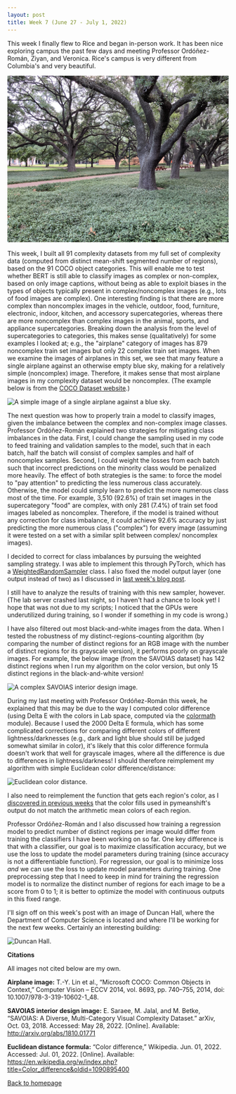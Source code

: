 ```yaml
---
layout: post
title: Week 7 (June 27 - July 1, 2022)
---
```


This week I finally flew to Rice and began in-person work. It has been nice
exploring campus the past few days and meeting Professor Ordóñez-Román, Ziyan,
and Veronica. Rice's campus is very different from Columbia's and very
beautiful.

![There are lots of trees everywhere.](/images/rice-campus.jpg)

This week, I built all 91 complexity datasets from my full set of complexity
data (computed from distinct mean-shift segmented number of regions), based on the 91 COCO object
categories. This will enable me to test whether BERT is still able to classify images
as complex or non-complex, based on only image captions, without being as able
to exploit biases in the types of objects typically present in complex/noncomplex
images (e.g., lots of food images are complex). One interesting finding is that
there are more complex than noncomplex images in the vehicle, outdoor, food, furniture,
electronic, indoor, kitchen, and 
accessory supercategories, whereas there are more noncomplex than complex images
in the animal, sports, and appliance supercategories. Breaking down the analysis from
the level of supercategories to categories, this makes sense (qualitatively) for 
some examples I looked at; e.g., the "airplane" category of images has 879 noncomplex
train set images but only 22 complex train set images. When we examine the images of
airplanes in this set, we see that many feature a single airplane against an otherwise
empty blue sky, making for a relatively simple (noncomplex) image. Therefore, it
makes sense that most airplane images in my complexity dataset would be noncomplex.
(The example below is from the [COCO Dataset website](https://cocodataset.org/#home).)

![A simple image of a single airplane against a blue sky.](https://images.cocodataset.org/val2017/000000545407.jpg)

The next question was how to properly train a model to classify images, given the
imbalance between the complex and non-complex image classes. Professor Ordóñez-Román
explained two strategies for mitigating class imbalances in the data. First, I could
change the sampling used in my code to feed training and validation samples to the model,
such that in each batch, half the batch will consist of complex samples and half of
noncomplex samples. Second, I could weight the losses from each batch such that
incorrect predictions on the minority class would be penalized more heavily. The effect
of both strategies is the same: to force the model to "pay attention" to predicting the less
numerous class accurately. Otherwise, the model could simply learn to predict the more
numerous class most of the time. For example, 3,510 (92.6%) of train set images in the supercategory
"food" are complex, with only 281 (7.4%) of train set food images labeled as noncomplex.
Therefore, if the model is trained without any correction for class imbalance, it
could achieve 92.6% accuracy by just predicting the more numerous class ("complex")
for every image (assuming it were tested on a set with a similar split between complex/
noncomplex images).

I decided to correct for class imbalances by pursuing the weighted sampling strategy.
I was able to implement this through PyTorch, which has a 
[WeightedRandomSampler](https://pytorch.org/docs/stable/data.html#torch.utils.data.WeightedRandomSampler)
 class. I also fixed the model output layer (one output instead of two) as I discussed
in [last week's blog post](https://emlinking.github.io/week6/).

I still have to analyze the results of training with this new sampler, however. (The lab server
crashed last night, so I haven't had a chance to look yet! I hope that was not due to 
my scripts; I noticed that the GPUs were underutilized during training, 
so I wonder if something in my code is wrong.) 

I have also filtered out most black-and-white images from the data. 
When I tested the robustness of my distinct-regions-counting algorithm (by 
comparing the number of distinct regions for an RGB image
with the number of distinct regions for its grayscale version), it 
performs poorly on grayscale images. For example, the below image
(from the SAVOIAS dataset) has 142 distinct regions when I run my
algorithm on the color version,
but only 15 distinct regions in the black-and-white version!

![A complex SAVOIAS interior design image.](https://raw.githubusercontent.com/emlinking/Savoias-Dataset/master/Images/Interior%20Design/48.jpg)

During my last meeting with Professor Ordóñez-Román this week, he explained that this may
be due to the way I computed color difference (using Delta E with the colors
in Lab space, computed via the [colormath](https://python-colormath.readthedocs.io/en/latest/delta_e.html)
module). Because I used the 2000 Delta E formula, which has some complicated
corrections for comparing different colors of different lightness/darknesses (e.g., dark and
light blue should still be judged somewhat similar in color), it's likely
that this color difference formula doesn't work that well for grayscale images,
where all the difference is due to differences in lightness/darkness!
I should therefore reimplement my algorithm with simple Euclidean
color difference/distance:

![Euclidean color distance.](https://wikimedia.org/api/rest_v1/media/math/render/svg/15763fc04b6dbbc90c64db3b39a1442106a394af)

I also need to reimplement the function that gets each region's color,
as I [discovered in previous weeks](https://emlinking.github.io/week6/)
 that the color fills used in 
pymeanshift's output do not match the arithmetic mean colors of 
each region.

Professor Ordóñez-Román and I also discussed how training a regression model
to predict number of distinct regions per image would differ from training 
the classifiers I have been working on so far. One key difference is that 
with a classifier, our goal is to maximize classification accuracy, 
but we use the loss to update the model parameters during training 
(since accuracy is not a differentiable function). For regression, our goal
is to minimize loss *and* we can use the loss to update model parameters
during training. One preprocessing step that I need to keep in mind for
training the regression model is to normalize the distinct number of regions
for each image to be a score from 0 to 1; it is better to optimize the model
with continuous outputs in this fixed range.

I'll sign off on this week's post with an image of Duncan Hall, where the Department of
Computer Science is located and where I'll be working for the next few weeks.
Certainly an interesting building:

![Duncan Hall.](/images/duncan-hall.JPG)

**Citations**

All images not cited below are my own.

**Airplane image:** T.-Y. Lin et al., “Microsoft COCO: Common Objects in Context,” 
Computer Vision – ECCV 2014, vol. 8693, pp. 740–755, 2014, doi: 10.1007/978-3-319-10602-1_48.

**SAVOIAS interior design image:** E. Saraee, M. Jalal, and M. Betke, “SAVOIAS: 
A Diverse, Multi-Category Visual Complexity Dataset.” arXiv, Oct. 03, 2018. Accessed: May 28, 2022. [Online]. Available: http://arxiv.org/abs/1810.01771

**Euclidean distance formula:** “Color difference,” Wikipedia. Jun. 01, 2022. Accessed: Jul. 
01, 2022. [Online]. Available: https://en.wikipedia.org/w/index.php?title=Color_difference&oldid=1090895400

<a href="https://emlinking.github.io">Back to homepage</a>
